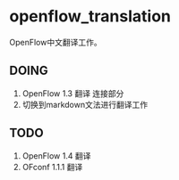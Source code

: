 openflow_translation
====================

OpenFlow中文翻译工作。

DOING
-----

1. OpenFlow 1.3 翻译 连接部分
2. 切换到markdown文法进行翻译工作

TODO
-----

1. OpenFlow 1.4 翻译
2. OFconf 1.1.1 翻译
